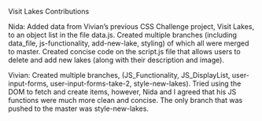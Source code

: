 Visit Lakes Contributions

Nida: Added data from Vivian’s previous CSS Challenge project, Visit Lakes, to an object list in the file data.js. Created multiple branches (including data_file, js-functionality, add-new-lake, styling) of which all were merged to master. Created concise code on the script.js file that allows users to delete and add new lakes (along with their description and image).

Vivian: Created multiple branches, (JS_Functionality, JS_DisplayList, user-input-forms, user-input-forms-take-2, style-new-lakes). Tried using the DOM to fetch and create items, however, Nida and I agreed that his JS functions were much more clean and concise. The only branch that was pushed to the master was style-new-lakes.
